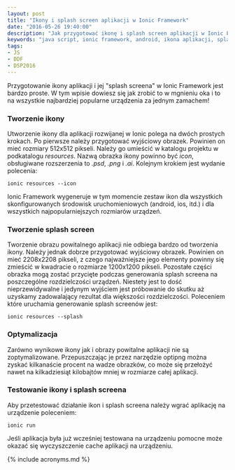 ```yaml
---
layout: post
title: "Ikony i splash screen aplikacji w Ionic Framework"
date: "2016-05-26 19:40:00"
description: "Jak przygotować ikonę i splash screen aplikacji w Ionic Framework?"
keywords: "java script, ionic framework, android, ikona aplikacji, splash screen"
tags:
- JS
- DDF
- DSP2016
---
```


Przygotowanie ikony aplikacji i jej "splash screena" w Ionic Framework jest bardzo 
proste. W tym wpisie dowiesz się jak zrobić to w mgnieniu oka i to na wszystkie
najbardziej popularne urządzenia za jednym zamachem!

### Tworzenie ikony

Utworzenie ikony dla aplikacji rozwijanej w Ionic polega na dwóch prostych krokach.
Po pierwsze należy przygotować wyjściowy obrazek. Powinien on mieć rozmiary 512x512
pikseli. Należy go umieścić w katalogu projektu w podkatalogu *resources*. Nazwą
obrazka ikony powinno być *icon*, obsługiwane rozszerzenia to *.psd*, *.png* i 
*.ai*. Kolejnym krokiem jest wydanie polecenia:

    ionic resources --icon

Ionic Framework wygeneruje w tym momencie zestaw ikon dla wszystkich skonfigurowanych
środowisk uruchomieniowych (android, ios, itd.) i dla wszystkich najpopularniejszych
rozmiarów urządzeń.

### Tworzenie splash screen

Tworzenie obrazu powitalnego aplikacji nie odbiega bardzo od tworzenia ikony.
Należy jednak dobrze przygotować wyjściowy obrazek. Powinien on mieć 2208x2208
pikseli, z czego najważniejsze jego elementy powinny się zmieścić w kwadracie
o rozmiarze 1200x1200 pikseli. Pozostałe części obrazka mogą zostać przycięte 
podczas generowania splash screena na poszczególne rozdzielczości urządzeń.
Niestety jest to dość nieprzewidywalne i jedynym wyjściem jest próbowanie do skutku
aż uzyskamy zadowalający rezultat dla większości rozdzielczości. Poleceniem
które uruchamia generowanie splash screenów jest:

    ionic resources --splash

### Optymalizacja

Zarówno wynikowe ikony jak i obrazy powitalne aplikacji nie są zoptymalizowane.
Przepuszczając je przez narzędzie optipng można zyskać kilkanaście procent na wadze
obrazków, co może się przełożyć nawet na kilkadziesiąt kilobajtów mniej w 
rozmiarze całej aplikacji.

### Testowanie ikony i splash screena

Aby przetestować działanie ikon i splash screena należy wgrać aplikację na urządzenie
poleceniem:

    ionic run

Jeśli aplikacja była już wcześniej testowana na urządzeniu pomocne może okazać
się wyczyszczenie cache aplikacji na urządzeniu.

{% include acronyms.md %}